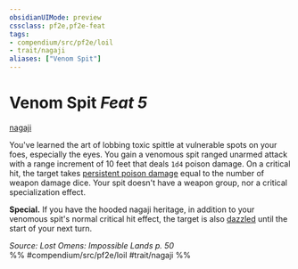 ```yaml
---
obsidianUIMode: preview
cssclass: pf2e,pf2e-feat
tags:
- compendium/src/pf2e/loil
- trait/nagaji
aliases: ["Venom Spit"]
---
```

# Venom Spit  *Feat 5*  
[nagaji](rules/traits/nagaji-loil.md "Nagaji Ancestry & Heritage Trait")  


You've learned the art of lobbing toxic spittle at vulnerable spots on your foes, especially the eyes. You gain a venomous spit ranged unarmed attack with a range increment of 10 feet that deals `1d4` poison damage. On a critical hit, the target takes [persistent poison damage](rules/conditions.md#Persistent%20Damage) equal to the number of weapon damage dice. Your spit doesn't have a weapon group, nor a critical specialization effect.

**Special.** If you have the hooded nagaji heritage, in addition to your venomous spit's normal critical hit effect, the target is also [dazzled](rules/conditions.md#Dazzled) until the start of your next turn.

*Source: Lost Omens: Impossible Lands p. 50*  
%% #compendium/src/pf2e/loil #trait/nagaji %%